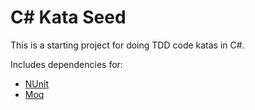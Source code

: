 C# Kata Seed
============

This is a starting project for doing TDD code katas in C#.

Includes dependencies for:
- [NUnit](http://nunit.org)
- [Moq](https://github.com/Moq/moq4)

